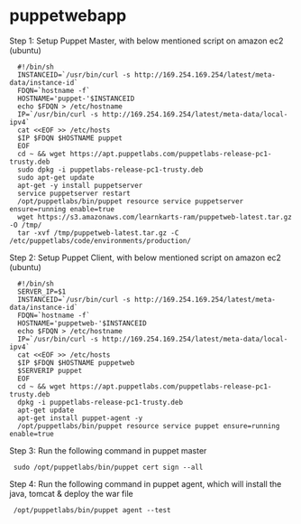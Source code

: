 # puppetwebapp

Step 1: Setup Puppet Master, with below mentioned script on amazon ec2 (ubuntu)

      #!/bin/sh
      INSTANCEID=`/usr/bin/curl -s http://169.254.169.254/latest/meta-data/instance-id`
      FDQN=`hostname -f`
      HOSTNAME='puppet-'$INSTANCEID
      echo $FDQN > /etc/hostname
      IP=`/usr/bin/curl -s http://169.254.169.254/latest/meta-data/local-ipv4`
      cat <<EOF >> /etc/hosts
      $IP $FDQN $HOSTNAME puppet
      EOF
      cd ~ && wget https://apt.puppetlabs.com/puppetlabs-release-pc1-trusty.deb
      sudo dpkg -i puppetlabs-release-pc1-trusty.deb
      sudo apt-get update
      apt-get -y install puppetserver
      service puppetserver restart
      /opt/puppetlabs/bin/puppet resource service puppetserver ensure=running enable=true
      wget https://s3.amazonaws.com/learnkarts-ram/puppetweb-latest.tar.gz -O /tmp/
      tar -xvf /tmp/puppetweb-latest.tar.gz -C /etc/puppetlabs/code/environments/production/

Step 2: Setup Puppet Client, with below mentioned script on amazon ec2 (ubuntu)

      #!/bin/sh
      SERVER_IP=$1
      INSTANCEID=`/usr/bin/curl -s http://169.254.169.254/latest/meta-data/instance-id`
      FDQN=`hostname -f`
      HOSTNAME='puppetweb-'$INSTANCEID
      echo $FDQN > /etc/hostname
      IP=`/usr/bin/curl -s http://169.254.169.254/latest/meta-data/local-ipv4`
      cat <<EOF >> /etc/hosts
      $IP $FDQN $HOSTNAME puppetweb
      $SERVERIP puppet
      EOF
      cd ~ && wget https://apt.puppetlabs.com/puppetlabs-release-pc1-trusty.deb
      dpkg -i puppetlabs-release-pc1-trusty.deb
      apt-get update
      apt-get install puppet-agent -y
      /opt/puppetlabs/bin/puppet resource service puppet ensure=running enable=true
      
Step 3: Run the following command in puppet master

     sudo /opt/puppetlabs/bin/puppet cert sign --all
     
Step 4: Run the following command in puppet agent, which will install the java, tomcat & deploy the war file
     
     /opt/puppetlabs/bin/puppet agent --test
      

